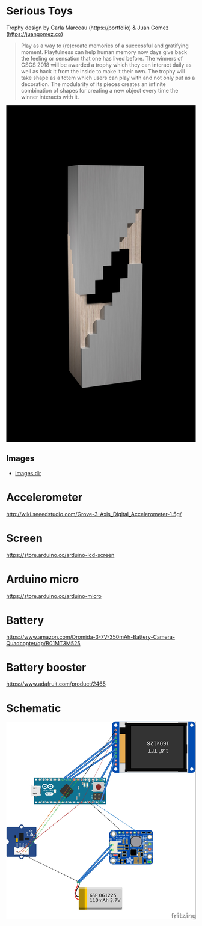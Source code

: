 
# Serious Toys
Trophy design by Carla Marceau (https://portfolio) & Juan Gomez (https://juangomez.co)
 > Play as a way to (re)create memories of a successful and gratifying moment. Playfulness can help human memory now days give back the feeling or sensation that one has lived before.
The winners of GSGS 2018  will be awarded a trophy which they can interact daily as well as hack it from the inside to make it their own.
The trophy will take shape as a totem which users can play with and not only put as a decoration. The modularity of its pieces creates an infinite combination of shapes for creating a new object every time the winner interacts with it.

![photo of trophy rendering](images/Trophee_visualisation.jpg)

 
## Images
* [images dir](/images)


# Accelerometer

http://wiki.seeedstudio.com/Grove-3-Axis_Digital_Accelerometer-1.5g/

# Screen

https://store.arduino.cc/arduino-lcd-screen

# Arduino micro

https://store.arduino.cc/arduino-micro

# Battery

https://www.amazon.com/Dromida-3-7V-350mAh-Battery-Camera-Quadcopter/dp/B01MT3M525

# Battery booster

https://www.adafruit.com/product/2465


# Schematic

[![photo of assembled board](hardware/Serious_Toys_bb.jpg)](https://oshpark.com/shared_projects/3KynIVn6)


